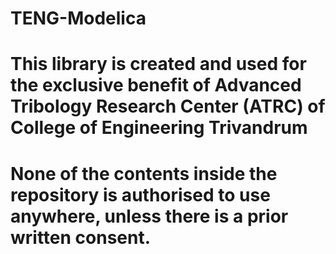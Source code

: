 # TENG-Modelica
# This library is created and used for the exclusive benefit of Advanced Tribology Research Center (ATRC) of College of Engineering Trivandrum
# None of the contents inside the repository is authorised to use anywhere, unless there is a prior written consent.
